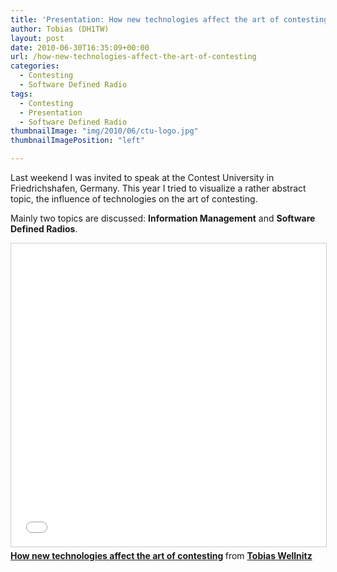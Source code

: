 ```yaml
---
title: 'Presentation: How new technologies affect the art of contesting'
author: Tobias (DH1TW)
layout: post
date: 2010-06-30T16:35:09+00:00
url: /how-new-technologies-affect-the-art-of-contesting
categories:
  - Contesting
  - Software Defined Radio
tags:
  - Contesting
  - Presentation
  - Software Defined Radio
thumbnailImage: "img/2010/06/ctu-logo.jpg"
thumbnailImagePosition: "left"

---
```

Last weekend I was invited to speak at the Contest University in Friedrichshafen, Germany. This year I tried to visualize a rather abstract topic, the influence of technologies on the art of contesting.

Mainly two topics are discussed: **Information Management** and **Software Defined Radios**.

<iframe src="//www.slideshare.net/slideshow/embed_code/key/H6XsbBTp5FVeiu" width="595" height="485" frameborder="0" marginwidth="0" marginheight="0" scrolling="no" style="border:1px solid #CCC; border-width:1px; margin-bottom:5px; max-width: 100%;" allowfullscreen> </iframe> <div style="margin-bottom:5px"> <strong> <a href="//www.slideshare.net/ZackMcBaxter/how-new-technologies-affect-the-art-of-contesting" title="How new technologies affect the art of contesting" target="_blank">How new technologies affect the art of contesting</a> </strong> from <strong><a href="https://www.slideshare.net/ZackMcBaxter" target="_blank">Tobias Wellnitz</a></strong> </div>